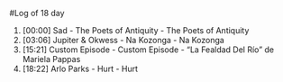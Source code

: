 #Log of 18 day

1. [00:00] Sad - The Poets of Antiquity - The Poets of Antiquity
1. [03:06] Jupiter & Okwess - Na Kozonga - Na Kozonga
1. [15:21] Custom Episode - Custom Episode - “La Fealdad Del Río” de Mariela Pappas
1. [18:22] Arlo Parks - Hurt - Hurt
